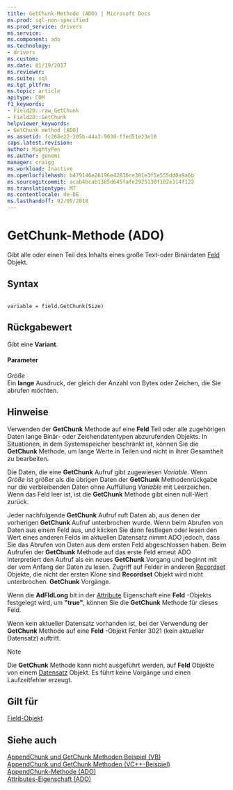 ```yaml
---
title: GetChunk-Methode (ADO) | Microsoft Docs
ms.prod: sql-non-specified
ms.prod_service: drivers
ms.service: 
ms.component: ado
ms.technology:
- drivers
ms.custom: 
ms.date: 01/19/2017
ms.reviewer: 
ms.suite: sql
ms.tgt_pltfrm: 
ms.topic: article
apitype: COM
f1_keywords:
- Field20::raw_GetChunk
- Field20::GetChunk
helpviewer_keywords:
- GetChunk method [ADO]
ms.assetid: fc268e22-205b-44a3-9038-ffed51e23e10
caps.latest.revision: 
author: MightyPen
ms.author: genemi
manager: craigg
ms.workload: Inactive
ms.openlocfilehash: b479146e26196e42836ce381e3f5e555dd0a9a6b
ms.sourcegitcommit: acab4bcab1385d645fafe2925130f102e114f122
ms.translationtype: MT
ms.contentlocale: de-DE
ms.lasthandoff: 02/09/2018
---
```

# <a name="getchunk-method-ado"></a>GetChunk-Methode (ADO)
Gibt alle oder einen Teil des Inhalts eines große Text-oder Binärdaten [Feld](../../../ado/reference/ado-api/field-object.md) Objekt.  
  
## <a name="syntax"></a>Syntax  
  
```  
  
variable = field.GetChunk(Size)  
```  
  
## <a name="return-value"></a>Rückgabewert  
 Gibt eine **Variant**.  
  
#### <a name="parameters"></a>Parameter  
 *Größe*  
 Ein **lange** Ausdruck, der gleich der Anzahl von Bytes oder Zeichen, die Sie abrufen möchten.  
  
## <a name="remarks"></a>Hinweise  
 Verwenden der **GetChunk** Methode auf eine **Feld** Teil oder alle zugehörigen Daten lange Binär- oder Zeichendatentypen abzurufenden Objekts. In Situationen, in dem Systemspeicher beschränkt ist, können Sie die **GetChunk** Methode, um lange Werte in Teilen und nicht in ihrer Gesamtheit zu bearbeiten.  
  
 Die Daten, die eine **GetChunk** Aufruf gibt zugewiesen *Variable*. Wenn *Größe* ist größer als die übrigen Daten der **GetChunk** Methodenrückgabe nur die verbleibenden Daten ohne Auffüllung *Variable* mit Leerzeichen. Wenn das Feld leer ist, ist die **GetChunk** Methode gibt einen null-Wert zurück.  
  
 Jeder nachfolgende **GetChunk** Aufruf ruft Daten ab, aus denen der vorherigen **GetChunk** Aufruf unterbrochen wurde. Wenn beim Abrufen von Daten aus einem Feld aus, und klicken Sie dann festlegen oder lesen den Wert eines anderen Felds im aktuellen Datensatz nimmt ADO jedoch, dass Sie das Abrufen von Daten aus dem ersten Feld abgeschlossen haben. Beim Aufrufen der **GetChunk** Methode auf das erste Feld erneut ADO interpretiert den Aufruf als ein neues **GetChunk** Vorgang und beginnt mit der vom Anfang der Daten zu lesen. Zugriff auf Felder in anderen [Recordset](../../../ado/reference/ado-api/recordset-object-ado.md) Objekte, die nicht der ersten Klone sind **Recordset** Objekt wird nicht unterbrochen. **GetChunk** Vorgänge.  
  
 Wenn die **AdFldLong** bit in der [Attribute](../../../ado/reference/ado-api/attributes-property-ado.md) Eigenschaft eine **Feld** -Objekts festgelegt wird, um **"true"**, können Sie die **GetChunk**  Methode für dieses Feld.  
  
 Wenn kein aktueller Datensatz vorhanden ist, bei der Verwendung der **GetChunk** Methode auf eine **Feld** -Objekt Fehler 3021 (kein aktueller Datensatz) auftritt.  
  
> [!NOTE]
>  Die **GetChunk** Methode kann nicht ausgeführt werden, auf **Feld** Objekte von einem [Datensatz](../../../ado/reference/ado-api/record-object-ado.md) Objekt. Es führt keine Vorgänge und einen Laufzeitfehler erzeugt.  
  
## <a name="applies-to"></a>Gilt für  
 [Field-Objekt](../../../ado/reference/ado-api/field-object.md)  
  
## <a name="see-also"></a>Siehe auch  
 [AppendChunk und GetChunk Methoden Beispiel (VB)](../../../ado/reference/ado-api/appendchunk-and-getchunk-methods-example-vb.md)   
 [AppendChunk und GetChunk Methoden (VC++-Beispiel)](../../../ado/reference/ado-api/appendchunk-and-getchunk-methods-example-vc.md)   
 [AppendChunk-Methode (ADO)](../../../ado/reference/ado-api/appendchunk-method-ado.md)   
 [Attributes-Eigenschaft (ADO)](../../../ado/reference/ado-api/attributes-property-ado.md)
